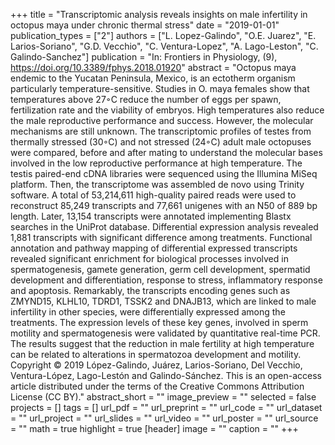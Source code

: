 +++
title = "Transcriptomic analysis reveals insights on male infertility in octopus maya under chronic thermal stress"
date = "2019-01-01"
publication_types = ["2"]
authors = ["L. Lopez-Galindo", "O.E. Juarez", "E. Larios-Soriano", "G.D. Vecchio", "C. Ventura-Lopez", "A. Lago-Leston", "C. Galindo-Sanchez"]
publication = "In: Frontiers in Physiology, (9), https://doi.org/10.3389/fphys.2018.01920"
abstract = "Octopus maya endemic to the Yucatan Peninsula, Mexico, is an ectotherm organism particularly temperature-sensitive. Studies in O. maya females show that temperatures above 27◦C reduce the number of eggs per spawn, fertilization rate and the viability of embryos. High temperatures also reduce the male reproductive performance and success. However, the molecular mechanisms are still unknown. The transcriptomic profiles of testes from thermally stressed (30◦C) and not stressed (24◦C) adult male octopuses were compared, before and after mating to understand the molecular bases involved in the low reproductive performance at high temperature. The testis paired-end cDNA libraries were sequenced using the Illumina MiSeq platform. Then, the transcriptome was assembled de novo using Trinity software. A total of 53,214,611 high-quality paired reads were used to reconstruct 85,249 transcripts and 77,661 unigenes with an N50 of 889 bp length. Later, 13,154 transcripts were annotated implementing Blastx searches in the UniProt database. Differential expression analysis revealed 1,881 transcripts with significant difference among treatments. Functional annotation and pathway mapping of differential expressed transcripts revealed significant enrichment for biological processes involved in spermatogenesis, gamete generation, germ cell development, spermatid development and differentiation, response to stress, inflammatory response and apoptosis. Remarkably, the transcripts encoding genes such as ZMYND15, KLHL10, TDRD1, TSSK2 and DNAJB13, which are linked to male infertility in other species, were differentially expressed among the treatments. The expression levels of these key genes, involved in sperm motility and spermatogenesis were validated by quantitative real-time PCR. The results suggest that the reduction in male fertility at high temperature can be related to alterations in spermatozoa development and motility. Copyright © 2019 López-Galindo, Juárez, Larios-Soriano, Del Vecchio, Ventura-López, Lago-Lestón and Galindo-Sánchez. This is an open-access article distributed under the terms of the Creative Commons Attribution License (CC BY)."
abstract_short = ""
image_preview = ""
selected = false
projects = []
tags = []
url_pdf = ""
url_preprint = ""
url_code = ""
url_dataset = ""
url_project = ""
url_slides = ""
url_video = ""
url_poster = ""
url_source = ""
math = true
highlight = true
[header]
image = ""
caption = ""
+++
